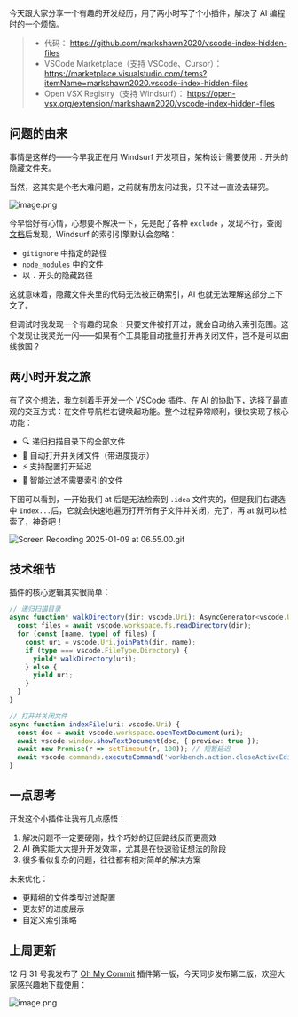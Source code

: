 

今天跟大家分享一个有趣的开发经历，用了两小时写了个小插件，解决了 AI 编程时的一个烦恼。

> - 代码： https://github.com/markshawn2020/vscode-index-hidden-files
> - VSCode Marketplace（支持 VSCode、Cursor）： https://marketplace.visualstudio.com/items?itemName=markshawn2020.vscode-index-hidden-files
> - Open VSX Registry（支持 Windsurf）： https://open-vsx.org/extension/markshawn2020/vscode-index-hidden-files

## 问题的由来

事情是这样的——今早我正在用 Windsurf 开发项目，架构设计需要使用 `.` 开头的隐藏文件夹。

当然，这其实是个老大难问题，之前就有朋友问过我，只不过一直没去研究。

![image.png](https://poketto.oss-cn-hangzhou.aliyuncs.com/20250109083712.png)


今早恰好有心情，心想要不解决一下，先是配了各种 `exclude` ，发现不行，查阅[文档](https://docs.codeium.com/context-awareness/local-indexing)后发现，Windsurf 的索引引擎默认会忽略：

- `gitignore` 中指定的路径
- `node_modules` 中的文件
- 以 `.` 开头的隐藏路径

这就意味着，隐藏文件夹里的代码无法被正确索引，AI 也就无法理解这部分上下文了。

但调试时我发现一个有趣的现象：只要文件被打开过，就会自动纳入索引范围。这个发现让我灵光一闪——如果有个工具能自动批量打开再关闭文件，岂不是可以曲线救国？

## 两小时开发之旅

有了这个想法，我立刻着手开发一个 VSCode 插件。在 AI 的协助下，选择了最直观的交互方式：在文件导航栏右键唤起功能。整个过程异常顺利，很快实现了核心功能：

- 🔍 递归扫描目录下的全部文件
- 📖 自动打开并关闭文件（带进度提示）
- ⚡ 支持配置打开延迟
- 🚫 智能过滤不需要索引的文件

下图可以看到，一开始我们 at 后是无法检索到 `.idea` 文件夹的，但是我们右键选中 `Index...`后，它就会快速地遍历打开所有子文件并关闭，完了，再 at 就可以检索了，神奇吧！

![Screen Recording 2025-01-09 at 06.55.00.gif](https://poketto.oss-cn-hangzhou.aliyuncs.com/Screen%20Recording%202025-01-09%20at%2006.55.00.gif)


## 技术细节

插件的核心逻辑其实很简单：

```typescript
// 递归扫描目录
async function* walkDirectory(dir: vscode.Uri): AsyncGenerator<vscode.Uri> {
  const files = await vscode.workspace.fs.readDirectory(dir);
  for (const [name, type] of files) {
    const uri = vscode.Uri.joinPath(dir, name);
    if (type === vscode.FileType.Directory) {
      yield* walkDirectory(uri);
    } else {
      yield uri;
    }
  }
}

// 打开并关闭文件
async function indexFile(uri: vscode.Uri) {
  const doc = await vscode.workspace.openTextDocument(uri);
  await vscode.window.showTextDocument(doc, { preview: true });
  await new Promise(r => setTimeout(r, 100)); // 短暂延迟
  await vscode.commands.executeCommand('workbench.action.closeActiveEditor');
}
```

## 一点思考

开发这个小插件让我有几点感悟：

1. 解决问题不一定要硬刚，找个巧妙的迂回路线反而更高效
2. AI 确实能大大提升开发效率，尤其是在快速验证想法的阶段
3. 很多看似复杂的问题，往往都有相对简单的解决方案


未来优化：

- 更精细的文件类型过滤配置
- 更友好的进度展示
- 自定义索引策略

## 上周更新

12 月 31 号我发布了 [Oh My Commit](https://oh-my-commit.github.io/changelog/) 插件第一版，今天同步发布第二版，欢迎大家感兴趣地下载使用：


![image.png](https://poketto.oss-cn-hangzhou.aliyuncs.com/20250109084453.png)

